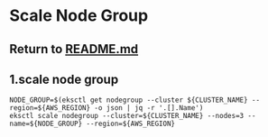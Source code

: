 # Scale Node Group

## Return to [README.md](README.md)

## 1.scale node group
```
NODE_GROUP=$(eksctl get nodegroup --cluster ${CLUSTER_NAME} --region=${AWS_REGION} -o json | jq -r '.[].Name')
eksctl scale nodegroup --cluster=${CLUSTER_NAME} --nodes=3 --name=${NODE_GROUP} --region=${AWS_REGION}
```
